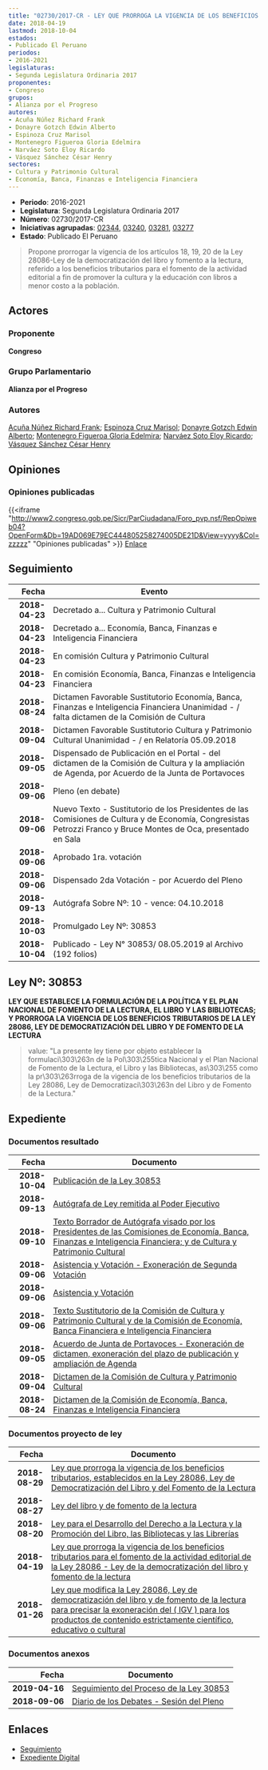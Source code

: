 ```yaml
---
title: "02730/2017-CR - LEY QUE PRORROGA LA VIGENCIA DE LOS BENEFICIOS TRIBUTARIOS PARA EL FOMENTO DE LA ACTIVIDAD EDITORIAL DE LA LEY 28086, LEY DE LA DEMOCRATIZACIÓN DEL LIBRO Y FOMENTO DE LA LECTURA"
date: 2018-04-19
lastmod: 2018-10-04
estados:
- Publicado El Peruano
periodos:
- 2016-2021
legislaturas:
- Segunda Legislatura Ordinaria 2017
proponentes:
- Congreso
grupos:
- Alianza por el Progreso
autores:
- Acuña Núñez Richard Frank
- Donayre Gotzch Edwin Alberto
- Espinoza Cruz Marisol
- Montenegro Figueroa Gloria Edelmira
- Narváez Soto Eloy Ricardo
- Vásquez Sánchez César Henry
sectores:
- Cultura y Patrimonio Cultural
- Economía, Banca, Finanzas e Inteligencia Financiera
---
```

- **Periodo**: 2016-2021
- **Legislatura**: Segunda Legislatura Ordinaria 2017
- **Número**: 02730/2017-CR
- **Iniciativas agrupadas**: [02344](../../02300/02344), [03240](../../03200/03240), [03281](../../03200/03281), [03277](../../03200/03277)
- **Estado**: Publicado El Peruano

> Propone prorrogar la vigencia de los artículos 18, 19, 20 de la Ley 28086-Ley de la democratización del libro y fomento a la lectura, referido a los beneficios tributarios para el fomento de la actividad editorial a fin de promover la cultura y la educación con libros a menor costo a la población.


## Actores

### Proponente

**Congreso**

### Grupo Parlamentario

**Alianza por el Progreso**

### Autores

[Acuña Núñez Richard Frank](mailto:mailto:racuna@congreso.gob.pe); [Espinoza Cruz Marisol](mailto:mailto:mespinozac@congreso.gob.pe); [Donayre Gotzch Edwin Alberto](mailto:mailto:edonayre@congreso.gob.pe); [Montenegro Figueroa Gloria Edelmira](mailto:mailto:gmontenegrof@congreso.gob.pe); [Narváez Soto Eloy Ricardo](mailto:mailto:enarvaez@congreso.gob.pe); [Vásquez Sánchez César Henry](mailto:mailto:cvasquezs@congreso.gob.pe)

## Opiniones

### Opiniones publicadas

{{<iframe "http://www2.congreso.gob.pe/Sicr/ParCiudadana/Foro_pvp.nsf/RepOpiweb04?OpenForm&Db=19AD069E79EC444805258274005DE21D&View=yyyy&Col=zzzzz" "Opiniones publicadas" >}}
[Enlace](http://www2.congreso.gob.pe/Sicr/ParCiudadana/Foro_pvp.nsf/RepOpiweb04?OpenForm&Db=19AD069E79EC444805258274005DE21D&View=yyyy&Col=zzzzz)


## Seguimiento

| Fecha | Evento |
|------:|--------|
| **2018-04-23** | Decretado a... Cultura y Patrimonio Cultural |
| **2018-04-23** | Decretado a... Economía, Banca, Finanzas e Inteligencia Financiera |
| **2018-04-23** | En comisión Cultura y Patrimonio Cultural |
| **2018-04-23** | En comisión Economía, Banca, Finanzas e Inteligencia Financiera |
| **2018-08-24** | Dictamen Favorable Sustitutorio Economía, Banca, Finanzas e Inteligencia Financiera Unanimidad - / falta dictamen de la Comisión de Cultura |
| **2018-09-04** | Dictamen Favorable Sustitutorio Cultura y Patrimonio Cultural Unanimidad - / en Relatoría 05.09.2018 |
| **2018-09-05** | Dispensado de Publicación en el Portal - del dictamen de la Comisión de Cultura y la ampliación de Agenda, por Acuerdo de la Junta de Portavoces |
| **2018-09-06** | Pleno (en debate) |
| **2018-09-06** | Nuevo Texto - Sustitutorio de los Presidentes de las Comisiones de Cultura y de Economía, Congresistas Petrozzi Franco y Bruce Montes de Oca, presentado en Sala |
| **2018-09-06** | Aprobado 1ra. votación |
| **2018-09-06** | Dispensado 2da Votación - por Acuerdo del Pleno |
| **2018-09-13** | Autógrafa Sobre Nº: 10 - vence: 04.10.2018 |
| **2018-10-03** | Promulgado Ley Nº: 30853 |
| **2018-10-04** | Publicado - Ley N° 30853/ 08.05.2019 al Archivo (192 folios) |

## Ley Nº: 30853

**LEY QUE ESTABLECE LA FORMULACIÓN DE LA POLÍTICA Y EL PLAN NACIONAL DE FOMENTO DE LA LECTURA, EL LIBRO Y LAS BIBLIOTECAS; Y PRORROGA LA VIGENCIA DE LOS BENEFICIOS TRIBUTARIOS DE LA LEY 28086, LEY DE DEMOCRATIZACIÓN DEL LIBRO Y DE FOMENTO DE LA LECTURA**

> value: "La presente ley tiene por objeto establecer la formulaci\303\263n de la Pol\303\255tica Nacional y el Plan Nacional de Fomento de la Lectura, el Libro y las Bibliotecas, as\303\255 como la pr\303\263rroga de la vigencia de los beneficios tributarios de la Ley 28086, Ley de Democratizaci\303\263n del Libro y de Fomento de la Lectura."


## Expediente

### Documentos resultado

| Fecha | Documento |
|------:|-----------|
| **2018-10-04** | [Publicación de la Ley 30853](http://www.leyes.congreso.gob.pe/Documentos/2016_2021/ADLP/Normas_Legales/30853-LEY.pdf) |
| **2018-09-13** | [Autógrafa de Ley remitida al Poder Ejecutivo](http://www.leyes.congreso.gob.pe/Documentos/2016_2021/ADLP/Texto_Aprobado/AU0324020180913.pdf) |
| **2018-09-10** | [Texto Borrador de Autógrafa visado por los Presidentes de las Comisiones de Economía, Banca, Finanzas e Inteligencia Financiera; y de Cultura y Patrimonio Cultural](http://www.leyes.congreso.gob.pe/Documentos/2016_2021/Texto_Borrador_de_Autografa/BAU02344_20180910.pdf) |
| **2018-09-06** | [Asistencia y Votación - Exoneración de Segunda Votación](http://www.leyes.congreso.gob.pe/Documentos/2016_2021/Asistencia_y_Votacion/Proyectos_de_Ley/Exoneracion_de_Segunda_Votacion/ESV02344_20180906.pdf) |
| **2018-09-06** | [Asistencia y Votación](http://www.leyes.congreso.gob.pe/Documentos/2016_2021/Asistencia_y_Votacion/Proyectos_de_Ley/AV02344_20180906.pdf) |
| **2018-09-06** | [Texto Sustitutorio de la Comisión de Cultura y Patrimonio Cultural y de la Comisión de Economía, Banca Financiera e Inteligencia Financiera](http://www.leyes.congreso.gob.pe/Documentos/2016_2021/Texto_Sustitutorio/Proyectos_de_Ley/TS0234420180906.pdf) |
| **2018-09-05** | [Acuerdo de Junta de Portavoces - Exoneración de dictamen, exoneración del plazo de publicación y ampliación de Agenda](http://www.leyes.congreso.gob.pe/Documentos/2016_2021/Acuerdos/Junta_Portavoces/AJP0234420180905.pdf) |
| **2018-09-04** | [Dictamen de la Comisión de Cultura y Patrimonio Cultural](http://www.leyes.congreso.gob.pe/Documentos/2016_2021/Dictamenes/Proyectos_de_Ley/02344DC05MAY_20190904.pdf) |
| **2018-08-24** | [Dictamen de la Comisión de Economía, Banca, Finanzas e Inteligencia Financiera](http://www.leyes.congreso.gob.pe/Documentos/2016_2021/Dictamenes/Proyectos_de_Ley/02344DCMAY20180824.PDF) |

### Documentos proyecto de ley

| Fecha | Documento |
|------:|-----------|
| **2018-08-29** | [Ley que prorroga la vigencia de los beneficios tributarios, establecidos en la Ley 28086, Ley de Democratización del Libro y del Fomento de la Lectura](http://www.leyes.congreso.gob.pe/Documentos/2016_2021/Proyectos_de_Ley_y_de_Resoluciones_Legislativas/PL0328120180829.pdf) |
| **2018-08-27** | [Ley del libro y de fomento de la lectura](http://www.leyes.congreso.gob.pe/Documentos/2016_2021/Proyectos_de_Ley_y_de_Resoluciones_Legislativas/PL0327720180827.pdf) |
| **2018-08-20** | [Ley para el Desarrollo del Derecho a la Lectura y la Promoción del Libro, las Bibliotecas y las Librerías](http://www.leyes.congreso.gob.pe/Documentos/2016_2021/Proyectos_de_Ley_y_de_Resoluciones_Legislativas/PL0324020180820.pdf) |
| **2018-04-19** | [Ley que prorroga la vigencia de los beneficios tributarios para el fomento de la actividad editorial de la Ley 28086 - Ley de la democratización del libro y fomento de la lectura](http://www.leyes.congreso.gob.pe/Documentos/2016_2021/Proyectos_de_Ley_y_de_Resoluciones_Legislativas/PL0273020180419..PDF) |
| **2018-01-26** | [Ley que modifica la Ley 28086, Ley de democratización del libro y de fomento de la lectura para precisar la exoneración del ( IGV ) para los productos de contenido estrictamente científico, educativo o cultural](http://www.leyes.congreso.gob.pe/Documentos/2016_2021/Proyectos_de_Ley_y_de_Resoluciones_Legislativas/PL0234420180126.pdf) |

### Documentos anexos

| Fecha | Documento |
|------:|-----------|
| **2019-04-16** | [Seguimiento del Proceso de la Ley 30853](http://www.leyes.congreso.gob.pe/Documentos/2016_2021/Seguimiento_de_Proyectos_de_Ley/02344PL_20190416.pdf) |
| **2018-09-06** | [Diario de los Debates - Sesión del Pleno](http://www2.congreso.gob.pe/Sicr/DiarioDebates/Publicad.nsf/SesionesPleno/05256D6E0073DFE90525830100065B98/$FILE/PLO-2018-6A.pdf) |

## Enlaces

- [Seguimiento](http://www2.congreso.gob.pe/Sicr/TraDocEstProc/CLProLey2016.nsf/f7fff46988ca05b1052578e100829cc7/8a05527c3d1b6c630525827400577338?OpenDocument)
- [Expediente Digital](http://www2.congreso.gob.pe/Sicr/TraDocEstProc/Expvirt_2011.nsf/visbusqptramdoc1621/02730?opendocument)

